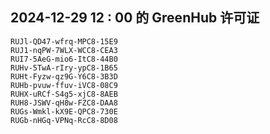 ## 2024-12-29 12 : 00 的 GreenHub 许可证
```
RUJl-QD47-wfrq-MPC8-15E9
RUJ1-nqPW-7WLX-WCC8-CEA3
RUI7-5AeG-mio6-ItC8-44B0
RUHv-5TwA-rIry-ypC8-1B65
RUHt-Fyzw-qz9G-Y6C8-3B3D
RUHb-pvuw-ffuv-iVC8-08C9
RUHX-uRCf-S4g5-xjC8-8AEB
RUH8-JSWV-qH8w-FZC8-DAA8
RUGs-Wmkl-kX9E-QPC8-730E
RUGb-nHGq-VPNq-RcC8-8D08
```
